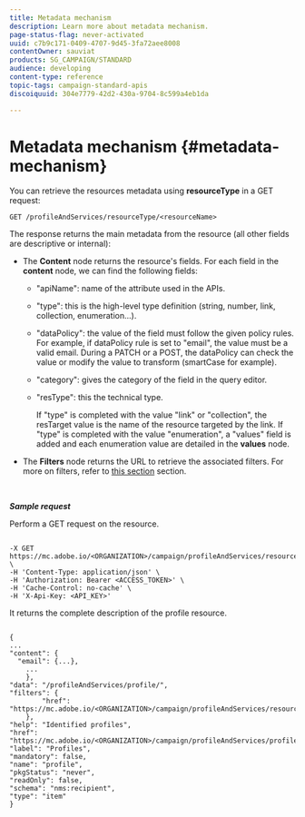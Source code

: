 ```yaml
---
title: Metadata mechanism
description: Learn more about metadata mechanism.
page-status-flag: never-activated
uuid: c7b9c171-0409-4707-9d45-3fa72aee8008
contentOwner: sauviat
products: SG_CAMPAIGN/STANDARD
audience: developing
content-type: reference
topic-tags: campaign-standard-apis
discoiquuid: 304e7779-42d2-430a-9704-8c599a4eb1da

---
```


# Metadata mechanism {#metadata-mechanism}

You can retrieve the resources metadata using **resourceType** in a GET request:

`GET /profileAndServices/resourceType/<resourceName>`

The response returns the main metadata from the resource (all other fields are descriptive or internal):

* The **Content** node returns the resource's fields. For each field in the **content** node, we can find the following fields:

    * "apiName": name of the attribute used in the APIs.
    * "type": this is the high-level type definition (string, number, link, collection, enumeration...).
    * "dataPolicy": the value of the field must follow the given policy rules. For example, if dataPolicy rule is set to "email", the value must be a valid email. During a PATCH or a POST, the dataPolicy can check the value or modify the value to transform (smartCase for example).
    * "category": gives the category of the field in the query editor.
    * "resType": this the technical type.

        If "type" is completed with the value "link" or "collection", the resTarget value is the name of the resource targeted by the link.
        If "type" is completed with the value "enumeration", a "values" field is added and each enumeration value are detailed in the **values** node.

* The **Filters** node returns the URL to retrieve the associated filters. For more on filters, refer to [this section](../../api/using/filtering.md) section.

<!-- créer une section au même niveau sur les liens -->
<!-- dans l'exemple: birthdate, email +  mettre 2 liens : un de type 1-1 , 1-N
si on prend l'exemple de l'org unit, on aura un bon exemple lien -->
<!-- plus reparler du node Data -->

<br/>

***Sample request***

Perform a GET request on the resource.

```

-X GET https://mc.adobe.io/<ORGANIZATION>/campaign/profileAndServices/resourceType/profile \
-H 'Content-Type: application/json' \
-H 'Authorization: Bearer <ACCESS_TOKEN>' \
-H 'Cache-Control: no-cache' \
-H 'X-Api-Key: <API_KEY>'

```

It returns the complete description of the profile resource.

```

{
...
"content": {
  "email": {...},
    ...
    },
"data": "/profileAndServices/profile/",
"filters": {
        "href": "https://mc.adobe.io/<ORGANIZATION>/campaign/profileAndServices/resourceType/<PKEY>"
    },
"help": "Identified profiles",
"href": "https://mc.adobe.io/<ORGANIZATION>/campaign/profileAndServices/profile/metadata",
"label": "Profiles",
"mandatory": false,
"name": "profile",
"pkgStatus": "never",
"readOnly": false,
"schema": "nms:recipient",
"type": "item"
}

```
